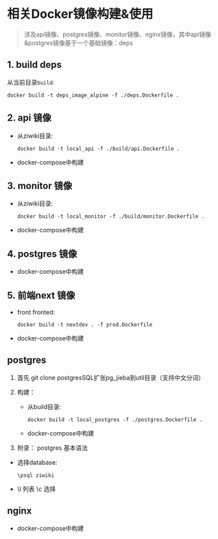 # 相关Docker镜像构建&使用

> 涉及api镜像、postgres镜像、monitor镜像、nginx镜像，其中api镜像&postgres镜像基于一个基础镜像：deps

## 1. build deps

从当前目录`build`:

```shell
docker build -t deps_image_alpine -f ./deps.Dockerfile .
```

## 2. api 镜像

- 从ziwiki目录:

  ```shell
  docker build -t local_api -f ./build/api.Dockerfile .
  ```

- docker-compose中构建

## 3. monitor 镜像

- 从ziwiki目录:

  ```shell
  docker build -t local_monitor -f ./build/monitor.Dockerfile .
  ```

- docker-compose中构建

## 4. postgres 镜像

- docker-compose中构建

## 5. 前端next 镜像

- front fronted:

  ```shell
  docker build -t nextdev . -f prod.Dockerfile
  ```

- docker-compose中构建

## postgres

1. 首先 git clone postgresSQL扩张pg_jieba到util目录（支持中文分词）

2. 构建：
   - 从build目录:

     ```shell
     docker build -t local_postgres -f ./postgres.Dockerfile .
     ```

   - docker-compose中构建

3. 附录： postgres 基本语法

- 选择database:
  
  `\psql ziwiki`
- \l 列表 \c 选择

## nginx

- docker-compose中构建
